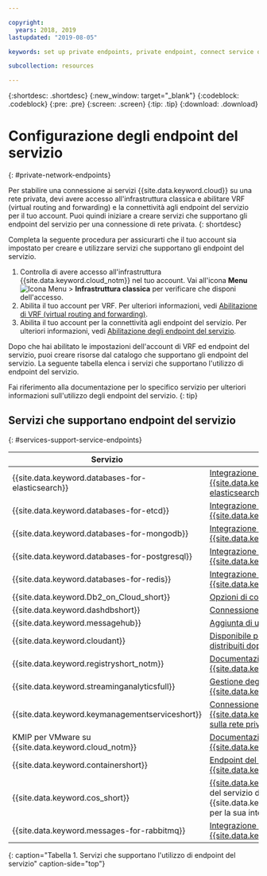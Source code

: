 ```yaml
---

copyright:
  years: 2018, 2019
lastupdated: "2019-08-05"

keywords: set up private endpoints, private endpoint, connect service over private network, 

subcollection: resources

---
```


{:shortdesc: .shortdesc}
{:new_window: target="_blank"}
{:codeblock: .codeblock}
{:pre: .pre}
{:screen: .screen}
{:tip: .tip}
{:download: .download}

# Configurazione degli endpoint del servizio
{: #private-network-endpoints}

Per stabilire una connessione ai servizi {{site.data.keyword.cloud}} su una rete privata, devi avere accesso all'infrastruttura classica e abilitare VRF (virtual routing and forwarding) e la connettività agli endpoint del servizio per il tuo account. Puoi quindi iniziare a creare servizi che supportano gli endpoint del servizio per una connessione di rete privata.
{: shortdesc}

Completa la seguente procedura per assicurarti che il tuo account sia impostato per creare e utilizzare servizi che supportano gli endpoint del servizio.

1. Controlla di avere accesso all'infrastruttura {{site.data.keyword.cloud_notm}} nel tuo account. Vai all'icona **Menu** ![Icona Menu](../icons/icon_hamburger.svg) > **Infrastruttura classica** per verificare che disponi dell'accesso.
2. Abilita il tuo account per VRF. Per ulteriori informazioni, vedi [Abilitazione di VRF (virtual routing and forwarding)](/docs/account?topic=account-vrf-service-endpoint#vrf).
3. Abilita il tuo account per la connettività agli endpoint del servizio. Per ulteriori informazioni, vedi [Abilitazione degli endpoint del servizio](/docs/account?topic=account-vrf-service-endpoint#service-endpoint).

Dopo che hai abilitato le impostazioni dell'account di VRF ed endpoint del servizio, puoi creare risorse dal catalogo che supportano gli endpoint del servizio. La seguente tabella elenca i servizi che supportano l'utilizzo di endpoint del servizio. 

Fai riferimento alla documentazione per lo specifico servizio per ulteriori informazioni sull'utilizzo degli endpoint del servizio.
{: tip}

## Servizi che supportano endpoint del servizio
{: #services-support-service-endpoints}

| Servizio | Documentazione |
|-------------------|-------------------------------|
| {{site.data.keyword.databases-for-elasticsearch}} | [Integrazione degli endpoint del servizio {{site.data.keyword.databases-for-elasticsearch}}](/docs/services/databases-for-elasticsearch?topic=cloud-databases-service-endpoints) |
| {{site.data.keyword.databases-for-etcd}} | [Integrazione degli endpoint del servizio {{site.data.keyword.databases-for-etcd}}](/docs/services/databases-for-etcd?topic=cloud-databases-service-endpoints) |
| {{site.data.keyword.databases-for-mongodb}} | [Integrazione degli endpoint del servizio {{site.data.keyword.databases-for-mongodb}}](/docs/services/databases-for-mongodb?topic=cloud-databases-service-endpoints) |
| {{site.data.keyword.databases-for-postgresql}} | [Integrazione degli endpoint del servizio {{site.data.keyword.databases-for-postgresql}}](/docs/services/databases-for-postgresql?topic=cloud-databases-service-endpoints)|
| {{site.data.keyword.databases-for-redis}} | [Integrazione degli endpoint del servizio {{site.data.keyword.databases-for-redis}}](/docs/services/databases-for-redis?topic=cloud-databases-service-endpoints)|
| {{site.data.keyword.Db2_on_Cloud_short}} | [Opzioni di connettività](/docs/services/Db2onCloud?topic=Db2onCloud-connect_options) |
| {{site.data.keyword.dashdbshort}} | [Connessione a un endpoint privato](/docs/services/Db2whc?topic=Db2whc-connect_options#priv_endpt) |
|{{site.data.keyword.messagehub}} | [Aggiunta di un endpoint privato](/docs/services/EventStreams?topic=eventstreams-manage_endpoints#add_endpoint) |
| {{site.data.keyword.cloudant}}  |  [Disponibile per tutti i piani hardware dedicati distribuiti dopo il 1° gennaio 2019](/docs/services/Cloudant/api?topic=cloudant-ibm-cloud-public#dedicated-hardware-plan) |
| {{site.data.keyword.registryshort_notm}} | [Documentazione di {{site.data.keyword.registryshort_notm}}](/docs/services/Registry?topic=va-va_index) |
| {{site.data.keyword.streaminganalyticsfull}} |  [Gestione degli endpoint del servizio per {{site.data.keyword.streaminganalyticsshort}}](/docs/services/StreamingAnalytics?topic=StreamingAnalytics-manage_endpoints#manage_endpoints) |
| {{site.data.keyword.keymanagementserviceshort}} | [Connessione a {{site.data.keyword.keymanagementserviceshort}} sulla rete privata {{site.data.keyword.cloud_notm}}](/docs/services/key-protect?topic=key-protect-private-endpoints) |
| KMIP per VMware su {{site.data.keyword.cloud_notm}} | [Documentazione di KMIP per VMware su {{site.data.keyword.cloud_notm}}](/docs/services/vmwaresolutions/services?topic=vmware-solutions-kmip_standalone_considerations#kmip_standalone_considerations-install)|
| {{site.data.keyword.containershort}} | [Endpoint del servizio pubblici e privati per {{site.data.keyword.containershort_notm}}](/docs/containers?topic=containers-cs_network_ov#cs_network_ov_master_private) |
| {{site.data.keyword.cos_short}} | [{{site.data.keyword.cos_short}}](/docs/services/cloud-object-storage?topic=cloud-object-storage-advanced-endpoints) utilizza l'endpoint del servizio di {{site.data.keyword.keymanagementserviceshort}} per la sua integrazione BYOK|
| {{site.data.keyword.messages-for-rabbitmq}} | [Integrazione degli endpoint del servizio {{site.data.keyword.messages-for-rabbitmq}}](/docs/services/messages-for-rabbitmq?topic=cloud-databases-service-endpoints)| 
{: caption="Tabella 1. Servizi che supportano l'utilizzo di endpoint del servizio" caption-side="top"}











